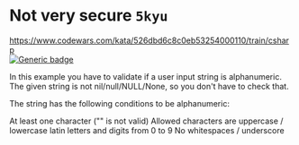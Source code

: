 ﻿# Not very secure `5kyu`
https://www.codewars.com/kata/526dbd6c8c0eb53254000110/train/csharp  
[![Generic badge](https://img.shields.io/badge/status-solved-green.svg)](https://shields.io/)

In this example you have to validate if a user input string is alphanumeric. The given string is not nil/null/NULL/None, so you don't have to check that.

The string has the following conditions to be alphanumeric:

At least one character ("" is not valid)
Allowed characters are uppercase / lowercase latin letters and digits from 0 to 9
No whitespaces / underscore

